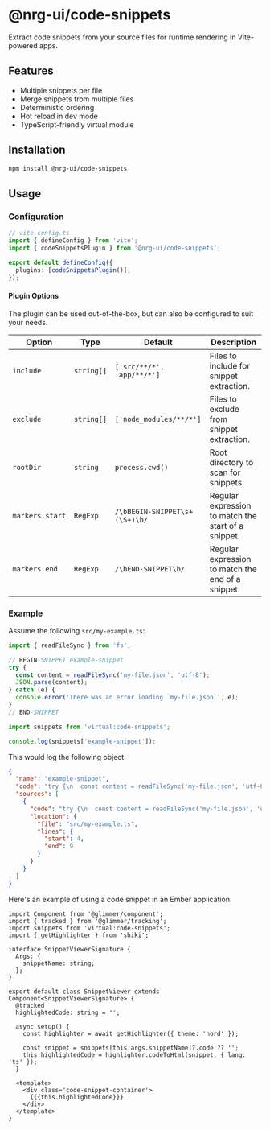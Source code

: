 # @nrg-ui/code-snippets

Extract code snippets from your source files for runtime rendering in Vite-powered apps.

## Features

- Multiple snippets per file
- Merge snippets from multiple files
- Deterministic ordering
- Hot reload in dev mode
- TypeScript-friendly virtual module

## Installation

```bash
npm install @nrg-ui/code-snippets
```

## Usage

### Configuration

```ts
// vite.config.ts
import { defineConfig } from 'vite';
import { codeSnippetsPlugin } from '@nrg-ui/code-snippets';

export default defineConfig({
  plugins: [codeSnippetsPlugin()],
});
```

#### Plugin Options

The plugin can be used out-of-the-box, but can also be configured to suit your needs.

| Option          | Type       | Default                       | Description                                         |
| --------------- | ---------- | ----------------------------- | --------------------------------------------------- |
| `include`       | `string[]` | `['src/**/*', 'app/**/*']`    | Files to include for snippet extraction.            |
| `exclude`       | `string[]` | `['node_modules/**/*']`       | Files to exclude from snippet extraction.           |
| `rootDir`       | `string`   | `process.cwd()`               | Root directory to scan for snippets.                |
| `markers.start` | `RegExp`   | `/\bBEGIN-SNIPPET\s+(\S+)\b/` | Regular expression to match the start of a snippet. |
| `markers.end`   | `RegExp`   | `/\bEND-SNIPPET\b/`           | Regular expression to match the end of a snippet.   |

### Example

Assume the following `src/my-example.ts`:

```ts
import { readFileSync } from 'fs';

// BEGIN-SNIPPET example-snippet
try {
  const content = readFileSync('my-file.json', 'utf-8');
  JSON.parse(content);
} catch (e) {
  console.error('There was an error loading `my-file.json`', e);
}
// END-SNIPPET
```

```ts
import snippets from 'virtual:code-snippets';

console.log(snippets['example-snippet']);
```

This would log the following object:

```json
{
  "name": "example-snippet",
  "code": "try {\n  const content = readFileSync('my-file.json', 'utf-8');\n  JSON.parse(content);\n} catch (e) {\n  console.error('There was an error loading `my-file.json`', e);\n}",
  "sources": [
    {
      "code": "try {\n  const content = readFileSync('my-file.json', 'utf-8');\n  JSON.parse(content);\n} catch (e) {\n  console.error('There was an error loading `my-file.json`', e);\n}",
      "location": {
        "file": "src/my-example.ts",
        "lines": {
          "start": 4,
          "end": 9
        }
      }
    }
  ]
}
```

Here's an example of using a code snippet in an Ember application:

```gts
import Component from '@glimmer/component';
import { tracked } from '@glimmer/tracking';
import snippets from 'virtual:code-snippets';
import { getHighlighter } from 'shiki';

interface SnippetViewerSignature {
  Args: {
    snippetName: string;
  };
}

export default class SnippetViewer extends Component<SnippetViewerSignature> {
  @tracked
  highlightedCode: string = '';

  async setup() {
    const highlighter = await getHighlighter({ theme: 'nord' });

    const snippet = snippets[this.args.snippetName]?.code ?? '';
    this.highlightedCode = highlighter.codeToHtml(snippet, { lang: 'ts' });
  }

  <template>
    <div class='code-snippet-container'>
      {{{this.highlightedCode}}}
    </div>
  </template>
}
```
